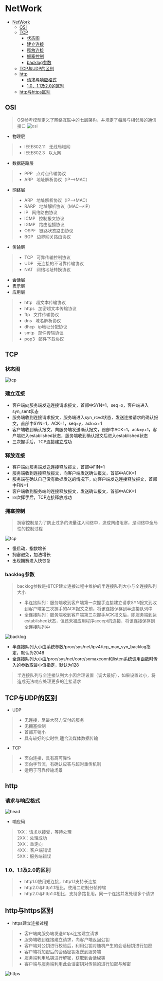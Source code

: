 # NetWork
<!-- TOC -->

- [NetWork](#network)
    - [OSI](#osi)
    - [TCP](#tcp)
        - [状态图](#状态图)
        - [建立连接](#建立连接)
        - [释放连接](#释放连接)
        - [拥塞控制](#拥塞控制)
        - [backlog参数](#backlog参数)
    - [TCP与UDP的区别](#tcp与udp的区别)
    - [http](#http)
        - [请求与响应格式](#请求与响应格式)
        - [1.0、1.1及2.0的区别](#1011及20的区别)
    - [http与https区别](#http与https区别)

<!-- /TOC -->
## OSI
> OSI参考模型定义了网络互联中的七层架构，并规定了每层与相邻层的通信接口
![osi](./pic/osi.webp)
+ 物理层  
> + IEEE802.11&#160; &#160;无线局域网  
> + IEEE802.3&#160; &#160;以太网  
+ 数据链路层    
> + PPP&#160; &#160;点对点传输协议
> + ARP&#160; &#160;地址解析协议（IP-->MAC） 
+ 网络层  
> + ARP&#160; &#160;地址解析协议（IP-->MAC）
> + RARP&#160; &#160;地址解析协议（MAC-->IP）
> + IP&#160; &#160;网络路由协议
> + ICMP&#160; &#160;控制报文协议
> + IGMP&#160; &#160;路由组播协议
> + OSPF&#160; &#160;链路状态路由协议
> + BGP&#160; &#160;边界网关路由协议
+ 传输层  
> + TCP&#160; &#160;可靠传输控制协议
> + UDP&#160; &#160;无连接的不可靠传输协议
> + NAT&#160; &#160;网络地址转换协议
+ 会话层  
+ 表示层
+ 应用层
> + http&#160; &#160;超文本传输协议
> + https&#160; &#160;加密超文本传输协议
> + ftp&#160; &#160;文件传输协议 
> + dns&#160; &#160;域名解析协议
> + dhcp&#160; &#160;ip地址分配协议
> + smtp&#160; &#160;邮件传输协议
> + pop3&#160; &#160;邮件下载协议
## TCP
### 状态图  
![tcp](./pic/tcp.jpg)  
### 建立连接  
+ 客户端向服务端发送连接请求报文，首部中SYN=1，seq=x，客户端进入syn_sent状态  
+ 服务端收到连接请求报文，服务端进入syn_rcvd状态，发送连接请求的确认报文，首部中SYN=1，ACK=1，seq=y，ack=x+1  
+ 客户端收到确认报文，向服务端发送确认报文，首部中ACK=1，ack=y+1，客户端进入established状态，服务端收到确认报文后进入established状态  
+ 三次握手后，TCP连接建立成功
### 释放连接
+ 客户端向服务端发送连接释放报文，首部中FIN=1
+ 服务端收到连接释放报文，向客户端发送确认报文，首部中ACK=1
+ 服务端在确认自己没有数据发送的情况下，向客户端发送连接释放报文，首部中FIN=1
+ 客户端收到服务端的连接释放报文，发送确认报文，首部中ACK=1
+ 四次挥手后，TCP连接释放成功
### 拥塞控制  
> 拥塞控制是为了防止过多的流量注入网络中，造成网络阻塞，是网络中全局性的控制过程  
  
![tcp](./pic/tcp1.jpeg)  
+ 慢启动，指数增长
+ 拥塞避免，加法增长
+ 出现拥赛进入快恢复  
### backlog参数  
> backlog参数是指TCP建立连接过程中维护的半连接队列大小与全连接队列大小  
> + 半连接队列：服务端收到客户端第一次握手连接建立请求SYN报文到收到客户端第三次握手的ACK报文之前，将该连接保存到半连接队列中  
> + 全连接队列：服务端收到客户端第三次握手ACK报文后，即服务端到达established状态，但还未被应用程序accept的连接，将该连接保存到全连接队列中  
  
![backlog](./pic/backlog.png)
+ 半连接队列大小由系统参数/proc/sys/net/ipv4/tcp_max_syn_backlog指定，默认为2048  
+ 全连接队列大小由/proc/sys/net/core/somaxconn和listen系统调用函数时传入的参数取最小值指定，默认为128  
> 半连接队列与全连接队列大小因合理设置（调大最好），如果设置过小，将造成无法响应处理更多的连接请求  
## TCP与UDP的区别
+ UDP
> + 无连接，尽最大努力交付的服务  
> + 无拥塞控制  
> + 首部开销小  
> + 具有较好的实时性,适合流媒体数据传输  
+ TCP  
> + 面向连接，具有高可靠性  
> + 面向字节流，有确认应答与超时重传机制  
> + 适用于可靠传输场景
## http
### 请求与响应格式
![head](./pic/http.webp)  
+ 响应码
> 1XX：请求以接受，等待处理  
> 2XX：处理成功  
> 3XX：重定向  
> 4XX：客户端错误  
> 5XX：服务端错误
### 1.0、1.1及2.0的区别
> + http1.0使用短连接，http1.1支持长连接  
> + http2.0与http1.1相比，使用二进制分帧传输  
> + http2.0与http1.0相比，支持多路复用，同一个连接并发处理多个请求  
## http与https区别
+ https建立连接过程  
> + 客户端向服务端发送https连接建立请求  
> + 服务端收到连接建立请求，向客户端返回公钥  
> + 客户端对公钥进行校验后，利用公钥对随机产生的会话秘钥进行加密  
> + 客户端将加密后的会话密钥发送到服务端  
> + 服务端利用私钥进行解密，获取到会话秘钥  
> + 客户端与服务端利用此会话密钥对传输的进行加密与解密  
  
![https](./pic/https.webp)